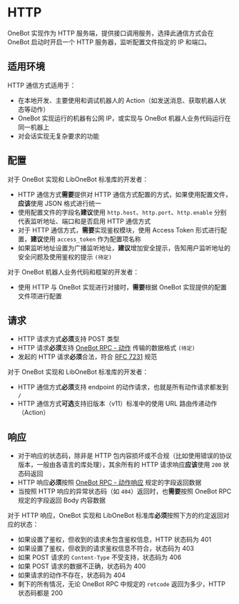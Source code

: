 # HTTP

OneBot 实现作为 HTTP 服务端，提供接口调用服务，选择此通信方式会在 OneBot 启动时开启一个 HTTP 服务器，监听配置文件指定的 IP 和端口。

## 适用环境

HTTP 通信方式适用于：

- 在本地开发、主要使用和调试机器人的 Action（如发送消息、获取机器人状态等动作）
- OneBot 实现运行的机器有公网 IP，或实现与 OneBot 机器人业务代码运行在同一机器上
- 对会话实现无复杂要求的功能

## 配置

对于 OneBot 实现和 LibOneBot 标准库的开发者：

- HTTP 通信方式**需要**提供对 HTTP 通信方式配置的方式，如果使用配置文件，**应该**使用 JSON 格式进行统一
- 使用配置文件的字段名**建议**使用 `http.host`、`http.port`、`http.enable` 分别代表监听地址、端口和是否启用 HTTP 通信方式
- 对于 HTTP 通信方式，**需要**实现鉴权模块，使用 Access Token 形式进行配置，**建议**使用 `access_token` 作为配置项名称
- 如果监听地址设置为广播监听地址，**建议**增加安全提示，告知用户监听地址的安全问题及使用鉴权的提示 `(待定)`

对于 OneBot 机器人业务代码和框架的开发者：

- 使用 HTTP 与 OneBot 实现进行对接时，**需要**根据 OneBot 实现提供的配置文件项进行配置

## 请求

- HTTP 请求方式**必须**支持 POST 类型
- HTTP 请求**必须**支持 [OneBot RPC - 动作](../../onebot-rpc/action) 传输的数据格式 `(待定)`
- 发起的 HTTP 请求**必须**合法，符合 [RFC 7231](https://datatracker.ietf.org/doc/html/rfc7231) 规范

对于 OneBot 实现和 LibOneBot 标准库的开发者：

- HTTP 通信方式**必须**支持 endpoint 的动作请求，也就是所有动作请求都发到 `/`
- HTTP 通信方式**可选**支持旧版本（v11）标准中的使用 URL 路由传递动作（Action）

## 响应

- 对于响应的状态码，除非是 HTTP 包内容损坏或不合规（比如使用错误的协议版本，一般由各语言的库处理），其余所有的 HTTP 请求响应**应该**使用 `200` 状态码返回
- HTTP 响应**必须**按照 [OneBot RPC - 动作响应](../../onebot-rpc/action-response) 规定的字段返回数据
- 当按照 HTTP 响应的异常状态码（如 `404`）返回时，也**需要**按照 OneBot RPC 规定的字段返回 Body 内容数据

对于 HTTP 响应，OneBot 实现和 LibOneBot 标准库**必须**按照下方的约定返回对应的状态：

- 如果设置了鉴权，但收到的请求未包含鉴权信息，HTTP 状态码为 401
- 如果设置了鉴权，但收到的请求鉴权信息不符合，状态码为 403
- 如果 POST 请求的 `Content-Type` 不受支持，状态码为 406
- 如果 POST 请求的数据不正确，状态码为 400
- 如果请求的动作不存在，状态码为 404
- 剩下的所有情况，无论 OneBot RPC 中规定的 `retcode` 返回为多少，HTTP 状态码都是 200
